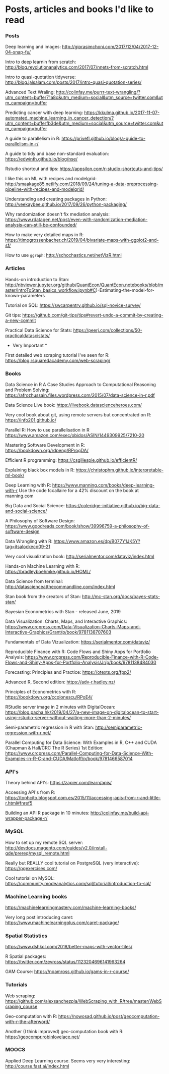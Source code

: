 # Posts, articles and books I'd like to read

### Posts
Deep learning and images: http://giorasimchoni.com/2017/12/04/2017-12-04-snap-fu/

Intro to deep learnin from scratch: http://blog.revolutionanalytics.com/2017/07/nnets-from-scratch.html

Intro to quasi-quotation tidyverse: http://blog.jalsalam.com/posts/2017/intro-quasi-quotation-series/

Advanced Text Wraling: http://colinfay.me/purrr-text-wrangling/?utm_content=buffer71a8c&utm_medium=social&utm_source=twitter.com&utm_campaign=buffer

Predicting cancer with deep learning: https://kkulma.github.io/2017-11-07-automated_machine_learning_in_cancer_detection/?utm_content=bufferfb3de&utm_medium=social&utm_source=twitter.com&utm_campaign=buffer

A guide to parallelism in R: https://privefl.github.io/blog/a-guide-to-parallelism-in-r/

A guide to tidy and base non-standard evaluation: https://edwinth.github.io/blog/nse/

Rstudio shortcut and tips: https://appsilon.com/r-studio-shortcuts-and-tips/

I like this on ML with recipes and modelgrid: http://smaakage85.netlify.com/2018/09/24/tuning-a-data-preprocessing-pipeline-with-recipes-and-modelgrid/

Understanding and creating packages in Python: http://veekaybee.github.io/2017/09/26/python-packaging/

Why randomization doesn't fix mediation analysis: https://www.rdatagen.net/post/even-with-randomization-mediation-analysis-can-still-be-confounded/

How to make very detailed maps in R: https://timogrossenbacher.ch/2019/04/bivariate-maps-with-ggplot2-and-sf/

How to use `ggraph`: http://schochastics.net/netVizR.html

### Articles

Hands-on introduction to Stan: http://nbviewer.jupyter.org/github/QuantEcon/QuantEcon.notebooks/blob/master/IntroToStan_basics_workflow.ipynb#C)-Estimating-the-model-for-known-parameters

Tutorial on SQL: https://swcarpentry.github.io/sql-novice-survey/

Git tips: https://github.com/git-tips/tips#revert-undo-a-commit-by-creating-a-new-commit

Practical Data Science for Stats: https://peerj.com/collections/50-practicaldatascistats/
* Very Important *

First detailed web scraping tutorial I've seen for R: https://blog.rsquaredacademy.com/web-scraping/

### Books

Data Science in R
A Case Studies Approach to
Computational Reasoning
and Problem Solving: https://afrozhussain.files.wordpress.com/2015/07/data-science-in-r.pdf

Data Science Live book: https://livebook.datascienceheroes.com/

Very cool book about git, using remote servers but concentrated on R: https://info201.github.io/

Parallel R: How to use parallelisation in R https://www.amazon.com/exec/obidos/ASIN/1449309925/7210-20

Mastering Software Development in R: https://bookdown.org/rdpeng/RProgDA/

Efficient R programming: https://csgillespie.github.io/efficientR/

Explaining black box models in R: https://christophm.github.io/interpretable-ml-book/

Deep Learning with R: https://www.manning.com/books/deep-learning-with-r
Use the code fccallaire for a 42% discount on the book at manning.com

Big Data and Social Science: https://coleridge-initiative.github.io/big-data-and-social-science/

A Philosophy of Software Design: https://www.goodreads.com/book/show/39996759-a-philosophy-of-software-design

Data Wrangling with R: https://www.amazon.es/dp/B077Y1JK5Y?tag=itsalockeco09-21

Very cool visualization book: http://serialmentor.com/dataviz/index.html

Hands-on Machine Learning with R: https://bradleyboehmke.github.io/HOML/

Data Science from terminal: http://datascienceatthecommandline.com/index.html

Stan book from the creators of Stan: http://mc-stan.org/docs/bayes-stats-stan/

Bayesian Econometrics with Stan - released June, 2019

Data Visualization: Charts, Maps, and Interactive Graphics: https://www.crcpress.com/Data-Visualization-Charts-Maps-and-Interactive-Graphics/Grant/p/book/9781138707603

Fundamentals of Data Vizualization: https://serialmentor.com/dataviz/

Reproducible Finance with R: Code Flows and Shiny Apps for Portfolio Analysis: https://www.crcpress.com/Reproducible-Finance-with-R-Code-Flows-and-Shiny-Apps-for-Portfolio-Analysis/Jr/p/book/9781138484030

Forecasting: Principles and Practice: https://otexts.org/fpp2/

Advanced R, Second edition: https://adv-r.hadley.nz/

Principles of Econometrics with R: https://bookdown.org/ccolonescu/RPoE4/

RStudio server image in 2 minutes with DigitalOcean: https://blog.pacha.hk/2019/04/27/a-new-image-on-digitalocean-to-start-using-rstudio-server-without-waiting-more-than-2-minutes/

Semi-parametric regression in R with Stan: http://semiparametric-regression-with-r.net/

Parallel Computing for Data Science: With Examples in R, C++ and CUDA (Chapman & Hall/CRC The R Series) 1st Edition: https://www.crcpress.com/Parallel-Computing-for-Data-Science-With-Examples-in-R-C-and-CUDA/Matloff/p/book/9781466587014

### API's

Theory behind API's: https://zapier.com/learn/apis/

Accessing API's from R: https://tophcito.blogspot.com.es/2015/11/accessing-apis-from-r-and-little-r.html#fnref5

Building an API R package in 10 minutes: http://colinfay.me/build-api-wrapper-package-r/

### MySQL

How to set up my remote SQL server: http://devdocs.magento.com/guides/v2.0/install-gde/prereq/mysql_remote.html

Really but REALLY cool tutorial on PostgreSQL (very interactive): https://pgexercises.com/

Cool tutorial on MySQL: https://community.modeanalytics.com/sql/tutorial/introduction-to-sql/

### Machine Learning books

https://machinelearningmastery.com/machine-learning-books/

Very long post introducing caret: https://www.machinelearningplus.com/caret-package/

### Spatial Statistics

https://www.dshkol.com/2018/better-maps-with-vector-tiles/

R Spatial packages: https://twitter.com/zevross/status/1123204696141963264

GAM Course: https://noamross.github.io/gams-in-r-course/
### Tutorials

Web scraping: https://github.com/alexsanchezpla/WebScraping_with_R/tree/master/WebScraping_course

Geo-computation with R: https://nowosad.github.io/post/geocomputation-with-r-the-afterword/

Another (I think improved) geo-computation book with R: https://geocompr.robinlovelace.net/

### MOOCS

Applied Deep Learning course. Seems very very interesting: http://course.fast.ai/index.html
